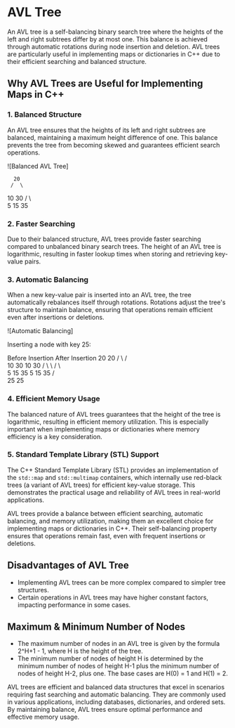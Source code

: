 # AVL Tree

An AVL tree is a self-balancing binary search tree where the heights of the left and right subtrees differ by at most one. This balance is achieved through automatic rotations during node insertion and deletion. AVL trees are particularly useful in implementing maps or dictionaries in C++ due to their efficient searching and balanced structure.

## Why AVL Trees are Useful for Implementing Maps in C++

### 1. Balanced Structure
An AVL tree ensures that the heights of its left and right subtrees are balanced, maintaining a maximum height difference of one. This balance prevents the tree from becoming skewed and guarantees efficient search operations. 

![Balanced AVL Tree]

      20
     /  \
   10    30
  /  \     \
 5   15    35


### 2. Faster Searching
Due to their balanced structure, AVL trees provide faster searching compared to unbalanced binary search trees. The height of an AVL tree is logarithmic, resulting in faster lookup times when storing and retrieving key-value pairs.

### 3. Automatic Balancing
When a new key-value pair is inserted into an AVL tree, the tree automatically rebalances itself through rotations. Rotations adjust the tree's structure to maintain balance, ensuring that operations remain efficient even after insertions or deletions.

![Automatic Balancing]

Inserting a node with key 25:

Before Insertion          After Insertion
      20                         20
     /  \                       /  \
   10    30                   10    30
  /  \     \                 /  \     \
 5   15    35               5   15    35
         /                        \
        25                        25


### 4. Efficient Memory Usage
The balanced nature of AVL trees guarantees that the height of the tree is logarithmic, resulting in efficient memory utilization. This is especially important when implementing maps or dictionaries where memory efficiency is a key consideration.

### 5. Standard Template Library (STL) Support
The C++ Standard Template Library (STL) provides an implementation of the `std::map` and `std::multimap` containers, which internally use red-black trees (a variant of AVL trees) for efficient key-value storage. This demonstrates the practical usage and reliability of AVL trees in real-world applications.

AVL trees provide a balance between efficient searching, automatic balancing, and memory utilization, making them an excellent choice for implementing maps or dictionaries in C++. Their self-balancing property ensures that operations remain fast, even with frequent insertions or deletions.
## Disadvantages of AVL Tree

- Implementing AVL trees can be more complex compared to simpler tree structures.
- Certain operations in AVL trees may have higher constant factors, impacting performance in some cases.

## Maximum & Minimum Number of Nodes

- The maximum number of nodes in an AVL tree is given by the formula 2^H+1 - 1, where H is the height of the tree.
- The minimum number of nodes of height H is determined by the minimum number of nodes of height H-1 plus the minimum number of nodes of height H-2, plus one. The base cases are H(0) = 1 and H(1) = 2.

AVL trees are efficient and balanced data structures that excel in scenarios requiring fast searching and automatic balancing. They are commonly used in various applications, including databases, dictionaries, and ordered sets. By maintaining balance, AVL trees ensure optimal performance and effective memory usage.